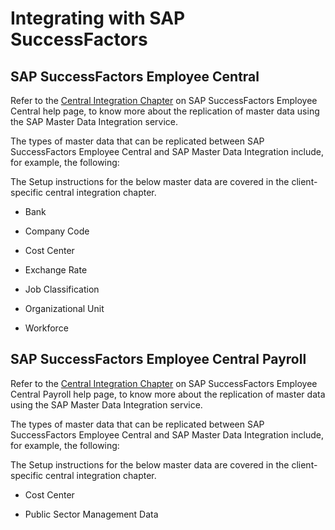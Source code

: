 <!-- loio3276e3176c344773805892ff6115ab19 -->

# Integrating with SAP SuccessFactors



<a name="loio3276e3176c344773805892ff6115ab19__sap-successfactors-employee-central"/>

## SAP SuccessFactors Employee Central

Refer to the [Central Integration Chapter](https://help.sap.com/viewer/634eabb3d94044d2b319aaf7a8f18fb9/LATEST/en-US/00315e512acc4d07ad965de5c9d40547.html) on SAP SuccessFactors Employee Central help page, to know more about the replication of master data using the SAP Master Data Integration service.

The types of master data that can be replicated between SAP SuccessFactors Employee Central and SAP Master Data Integration include, for example, the following:

The Setup instructions for the below master data are covered in the client-specific central integration chapter.

-   Bank

-   Company Code

-   Cost Center

-   Exchange Rate

-   Job Classification

-   Organizational Unit

-   Workforce




<a name="loio3276e3176c344773805892ff6115ab19__sap-successfactors-employee-central-payroll"/>

## SAP SuccessFactors Employee Central Payroll

Refer to the [Central Integration Chapter](https://help.sap.com/viewer/185f14fbe60d4bbb8d7d5e4f8d89b24b/latest/en-US/f84ad9fa994246049bbfec480ed738f4.html) on SAP SuccessFactors Employee Central Payroll help page, to know more about the replication of master data using the SAP Master Data Integration service.

The types of master data that can be replicated between SAP SuccessFactors Employee Central and SAP Master Data Integration include, for example, the following:

The Setup instructions for the below master data are covered in the client-specific central integration chapter.

-   Cost Center

-   Public Sector Management Data


